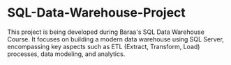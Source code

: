 # SQL-Data-Warehouse-Project
This project is being developed during Baraa's SQL Data Warehouse Course. It focuses on building a modern data warehouse using SQL Server, encompassing key aspects such as ETL (Extract, Transform, Load) processes, data modeling, and analytics.
